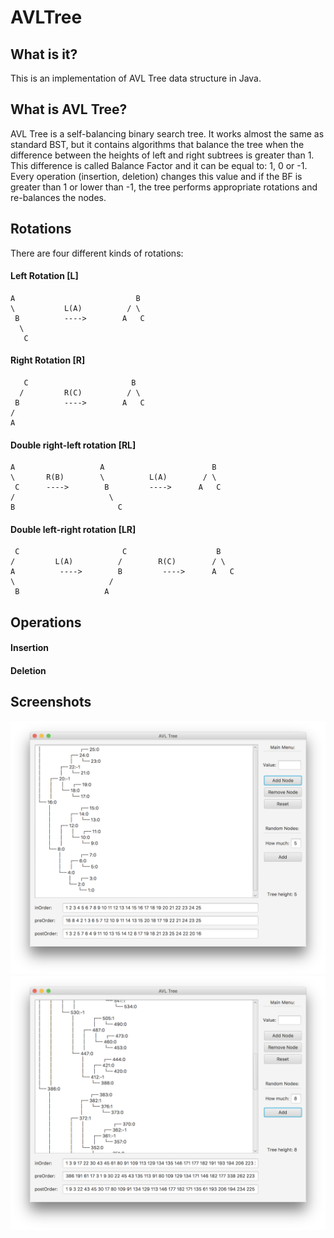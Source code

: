 
# AVLTree

## What is it?
This is an implementation of AVL Tree data structure in Java.

## What is AVL Tree?
AVL Tree is a self-balancing binary search tree. It works almost the same as standard BST, but it contains algorithms that balance the tree when the difference between the heights of left and right subtrees is greater than 1. This difference is called Balance Factor and it can be equal to: 1, 0 or -1. Every operation (insertion, deletion) changes this value and if the BF is greater than 1 or lower than -1, the tree performs appropriate rotations and re-balances the nodes.

## Rotations
There are four different kinds of rotations:
#### Left Rotation [L]
```
A                           B
\           L(A)          / \
 B          ---->        A   C
  \
   C
```
#### Right Rotation [R]
```
   C                       B
  /         R(C)          / \
 B          ---->        A   C
/
A
```
#### Double right-left rotation [RL]
```
A                   A                        B
\       R(B)        \          L(A)        / \
 C      ---->        B         ---->      A   C
/                     \
B                       C
```
#### Double left-right rotation [LR]
```
 C                       C                    B
/         L(A)          /        R(C)        / \
A          ---->        B         ---->      A   C
\                     /
 B                   A
```

## Operations
#### Insertion
#### Deletion

## Screenshots
![Main Window](/screenshots/1.png)
![Main Window](/screenshots/2.png)
